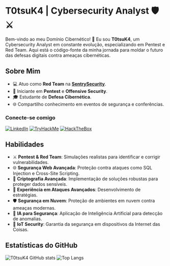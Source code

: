 <!-- Início do README.md Futuristic Cybersecurity -->

# T0tsuK4 | Cybersecurity Analyst 🛡️ ⚔️


Bem-vindo ao meu Domínio Cibernético! 👾 Eu sou **T0tsuK4**, um Cybersecurity Analyst em constante evolução, especializando em Pentest e Red Team. Aqui está o código-fonte da minha jornada para moldar o futuro das defesas digitais contra ameaças cibernéticas.

## Sobre Mim

- 💻 Atuo como **Red Team** na **[SentrySecurity](https://instagram.com/security.sentry?igshid=NGVhN2U2NjQ0Yg==)**.
- 🔐 Iniciante em **Pentest** e **Offensive Security**.
- 🎓 Estudante de **Defesa Cibernética**.
- 🌐 Compartilho conhecimento em eventos de segurança e conferências.

### Conecte-se comigo

[![LinkedIn](https://img.shields.io/badge/LinkedIn-000?style=for-the-badge&logo=linkedin&logoColor=30A3DC)](linkedin.com/in/raul-fernandes-138a631a7)
[![TryHackMe](https://img.shields.io/badge/TryHackMe-000?style=for-the-badge&logo=tryhackme&logoColor=E94D5F)](https://tryhackme.com/p/T0tsuK4)
[![HackTheBox](https://img.shields.io/badge/HackTheBox-000?style=for-the-badge&logo=hackthebox&logoColor=green)](https://app.hackthebox.com/profile/T0tsuK4)

## Habilidades

- ⚔️ **Pentest & Red Team**: Simulações realistas para identificar e corrigir vulnerabilidades.
- 🌐 **Segurança Web Avançada**: Proteção contra ataques como SQL Injection e Cross-Site Scripting.
- 🔐 **Criptografia Avançada**: Implementação de soluções robustas para proteger dados sensíveis.
- 🚀 **Experiência em Ataques Avançados**: Desenvolvimento de estratégias.
- 🛡️ **Segurança em Nuvem**: Proteção de ambientes em nuvem contra ameaças modernas.
- 🤖 **IA para Segurança**: Aplicação de Inteligência Artificial para detecção de anomalias.
- 📡 **IoT Security**: Garantia da segurança em dispositivos da Internet das Coisas.

## Estatísticas do GitHub

![T0tsuK4 GitHub stats](https://github-readme-stats.vercel.app/api?username=T0tsuK4&bg_color=112&show_icons=true&theme=transparent)
![Top Langs](https://github-readme-stats-git-masterrstaa-rickstaa.vercel.app/api/top-langs/?username=T0tsuK4&layout=compact&bg_color=112&show_icons=true&theme=hacker)

<!-- Fim do README.md Futuristic Cybersecurity -->
